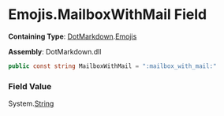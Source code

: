 # Emojis\.MailboxWithMail Field

**Containing Type**: [DotMarkdown](../../README.md)\.[Emojis](../README.md)

**Assembly**: DotMarkdown\.dll

```csharp
public const string MailboxWithMail = ":mailbox_with_mail:"
```

### Field Value

System\.[String](https://docs.microsoft.com/en-us/dotnet/api/system.string)